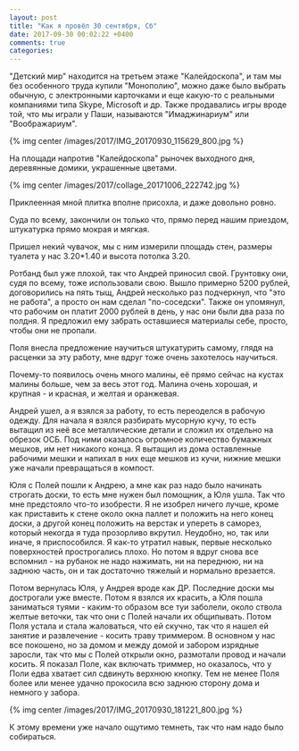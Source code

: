 ```yaml
---
layout: post
title: "Как я провёл 30 сентября, Сб"
date: 2017-09-30 00:02:22 +0400
comments: true
categories: 
---
```

"Детский мир" находится на третьем этаже "Калейдоскопа", и там мы без особенного труда купили "Монополию", можно даже было выбрать обычную, с электронными карточками и еще какую-то с реальными компаниями типа Skype, Microsoft и др. Также продавались игры вроде той, что мы играли у Паши, называются "Имаджинариум" или "Воображариум".

{% img center /images/2017/IMG_20170930_115629_800.jpg %}

На площади напротив "Калейдоскопа" рыночек выходного дня, деревянные домики, украшенные цветами.

{% img center /images/2017/collage_20171006_222742.jpg %}

Приклеенная мной плитка вполне присохла, и даже довольно ровно.

Суда по всему, закончили он только что, прямо перед нашим приездом, штукатурка прямо мокрая и мягкая.

Пришел некий чувачок, мы с ним измерили площадь стен, размеры туалета у нас 3.20\*1.40 и высота потолка 3.20. 

Ротбанд был уже плохой, так что Андрей приносил свой. Грунтовку они, судя по всему, тоже использовали свою. Вышло примерно 5200 рублей, договорились на пять тыщ, Андрей несколько раз подчеркнул, что "это не работа", а просто он нам сделал "по-соседски". Также он упомянул, что рабочим он платит 2000 рублей в день, у нас они были два раза по полдня. Я предложил ему забрать оставшиеся материалы себе, просто, чтобы они не пропали.

Поля внесла предложение научиться штукатурить самому, глядя на расценки за эту работу, мне вдруг тоже очень захотелось научиться.

Почему-то появилось очень много малины, её прямо сейчас на кустах малины больше, чем за весь этот год. Малина очень хорошая, и крупная - и красная, и желтая и оранжевая.

Андрей ушел, а я взялся за работу, то есть переоделся в рабочую одежду. Для начала я взялся разбирать мусорную кучу, то есть вытащил из неё все металлические детали и сложил их отдельно на обрезок ОСБ. Под ними оказалось огромное количество бумажных мешков, им нет никакого конца. Я вытащил из дома оставленные рабочими мешки и напихал в них еще мешков из кучи, нижние мешки уже начали превращаться в компост.


Юля с Полей пошли к Андрею, а мне как раз надо было начинать строгать доски, то есть мне нужен был помощник, а Юля ушла. Так что мне предстояло что-то изобрести. Я не изобрел ничего лучше, кроме как приставить к стене около окна паллет и положить на него конец доски, а другой конец положить на верстак и упереть в саморез, который некогда я туда прозорливо вкрутил. Неудобно, но, так или иначе, я приспособился. Я как-то утратил навык, первые несколько поверхностей прострогались плохо. Но потом я вдруг снова все вспомнил - на рубанок не надо нажимать, ни на переднюю, ни на заднюю часть, он и так достаточно тяжелый и нормально врезается.

Потом вернулась Юля, у Андрея вроде как ДР. Последние доски мы дострогали уже вместе. Потом я взялся их красить, а Юля пошла заниматься туями - каким-то образом все туи заболели, около ствола желтые веточки, так что они с Полей начали их общипывать. Потом Поля устала и стала жаловаться, что ей скучно, так что я нашел ей занятие и развлечение - косить траву триммером. В основном у нас все покошено, но за домом и между домой и забором изрядные заросли, так что мы с Полей открыли окно, размотали провод и начали косить. Я показал Поле, как включать триммер, но оказалось, что у Поли едва хватает сил сдвинуть верхнюю кнопку. Тем не менее Поля более или менее удачно прокосила всю заднюю сторону дома и немного у забора.

{% img center /images/2017/IMG_20170930_181221_800.jpg %}

К этому времени уже начало ощутимо темнеть, так что нам надо было собираться.